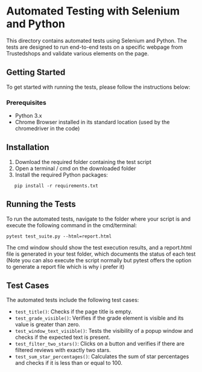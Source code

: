 # Automated Testing with Selenium and Python
This directory contains automated tests using Selenium and Python. The tests are designed to run end-to-end tests on a specific webpage from Trustedshops and validate various elements on the page.

## Getting Started
To get started with running the tests, please follow the instructions below:

### Prerequisites
- Python 3.x
- Chrome Browser installed in its standard location (used by the chromedriver in the code)

## Installation
1. Download the required folder containing the test script
2. Open a terminal / cmd on the downloaded folder
3. Install the required Python packages:
```shell
   pip install -r requirements.txt
```
## Running the Tests
To run the automated tests, navigate to the folder where your script is and execute the following command in the cmd/terminal:

```shell
pytest test_suite.py --html=report.html
```
The cmd window should show the test execution results, and a report.html file is
generated in your test folder, which documents the status of each test
(Note you can also execute the script normally but pytest offers the option to generate a
report file which is why i prefer it)
## Test Cases

The automated tests include the following test cases:

- `test_title()`: Checks if the page title is empty.
- `test_grade_visible()`: Verifies if the grade element is visible and its value is greater than zero.
- `test_window_text_visible()`: Tests the visibility of a popup window and checks if the expected text is present.
- `test_filter_two_stars()`: Clicks on a button and verifies if there are filtered reviews with exactly two stars.
- `test_sum_star_percentages()`: Calculates the sum of star percentages and checks if it is less than or equal to 100.

